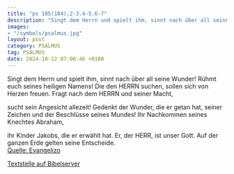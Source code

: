 ```yaml
---
title: "ps 105(104),2-3.4-5.6-7"
description: "Singt dem Herrn und spielt ihm, sinnt nach über all seine Wunder! Rühmt euch seines heiligen Namens!  Die den HERRN suchen, sollen sich von Herzen freuen. Fragt nach dem HERRN und seiner Macht,   sucht sein Angesicht allezeit! Gedenkt der Wunder, die er getan hat,  seiner Zeic...."
images:
- "/symbols/psalmus.jpg"
layout: post
category: PSALMUS
tag: PSALMUS
date: 2024-10-12 07:00:46 +0100
---
```

Singt dem Herrn und spielt ihm, sinnt nach über all seine Wunder!
Rühmt euch seines heiligen Namens! 
Die den HERRN suchen, sollen sich von Herzen freuen.
Fragt nach dem HERRN und seiner Macht, 

sucht sein Angesicht allezeit!
Gedenkt der Wunder, die er getan hat, 
seiner Zeichen und der Beschlüsse seines Mundes!
Ihr Nachkommen seines Knechtes Abraham, 

ihr Kinder Jakobs, die er erwählt hat.<!--more-->
Er, der HERR, ist unser Gott. 
Auf der ganzen Erde gelten seine Entscheide.<br>
[Quelle: Evangelizo](https://evangeliumtagfuertag.org/DE/gospel)

[Textstelle auf Bibelserver](https://www.bibleserver.com/EU/ps105(104),2-3.4-5.6-7)

